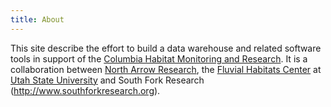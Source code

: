 ```yaml
---
title: About
---
```


This site describe the effort to build a data warehouse and related software tools in support of the [Columbia Habitat Monitoring and Research](https://www.champmonitoring.org/). It is a collaboration between [North Arrow Research](http://northarrowresearch.com), the [Fluvial Habitats Center](http://etal.joewheaton.org) at [Utah State University](https://www.usu.edu) and South Fork Research (http://www.southforkresearch.org).